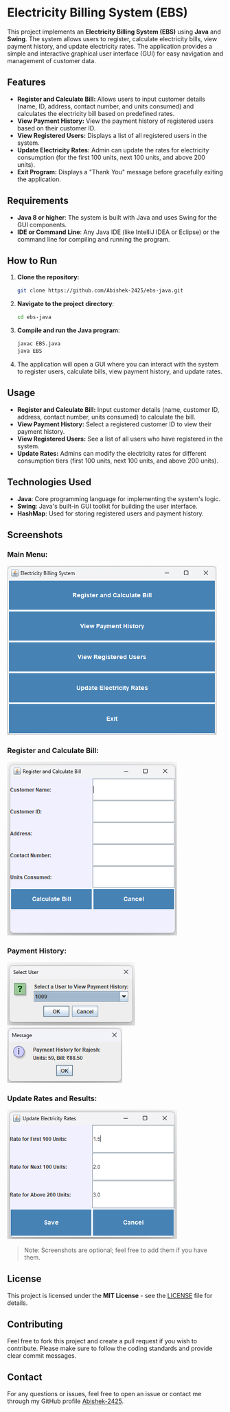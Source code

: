 
# Electricity Billing System (EBS)

This project implements an **Electricity Billing System (EBS)** using **Java** and **Swing**. The system allows users to register, calculate electricity bills, view payment history, and update electricity rates. The application provides a simple and interactive graphical user interface (GUI) for easy navigation and management of customer data.

## Features

- **Register and Calculate Bill:** Allows users to input customer details (name, ID, address, contact number, and units consumed) and calculates the electricity bill based on predefined rates.
- **View Payment History:** View the payment history of registered users based on their customer ID.
- **View Registered Users:** Displays a list of all registered users in the system.
- **Update Electricity Rates:** Admin can update the rates for electricity consumption (for the first 100 units, next 100 units, and above 200 units).
- **Exit Program:** Displays a "Thank You" message before gracefully exiting the application.

## Requirements

- **Java 8 or higher**: The system is built with Java and uses Swing for the GUI components.
- **IDE or Command Line**: Any Java IDE (like IntelliJ IDEA or Eclipse) or the command line for compiling and running the program.

## How to Run

1. **Clone the repository:**
   ```bash
   git clone https://github.com/Abishek-2425/ebs-java.git
   ```

2. **Navigate to the project directory**:
   ```bash
   cd ebs-java
   ```

3. **Compile and run the Java program**:
   ```bash
   javac EBS.java
   java EBS
   ```

4. The application will open a GUI where you can interact with the system to register users, calculate bills, view payment history, and update rates.

## Usage

- **Register and Calculate Bill:** Input customer details (name, customer ID, address, contact number, units consumed) to calculate the bill.
- **View Payment History:** Select a registered customer ID to view their payment history.
- **View Registered Users:** See a list of all users who have registered in the system.
- **Update Rates:** Admins can modify the electricity rates for different consumption tiers (first 100 units, next 100 units, and above 200 units).

## Technologies Used

- **Java**: Core programming language for implementing the system's logic.
- **Swing**: Java's built-in GUI toolkit for building the user interface.
- **HashMap**: Used for storing registered users and payment history.

## Screenshots

### Main Menu:
![Main Menu Screenshot](imgs/0.png)

### Register and Calculate Bill:
![Register and Calculate Screenshot](imgs/1.png)

### Payment History:
![Payment History Screenshot](imgs/4.png)
![Payment History Result Screenshot](imgs/5.png)

### Update Rates and Results:
![Update Rates Screenshot](imgs/2.png)

> Note: Screenshots are optional; feel free to add them if you have them.

## License

This project is licensed under the **MIT License** - see the [LICENSE](LICENSE) file for details.

## Contributing

Feel free to fork this project and create a pull request if you wish to contribute. Please make sure to follow the coding standards and provide clear commit messages.

## Contact

For any questions or issues, feel free to open an issue or contact me through my GitHub profile [Abishek-2425](https://github.com/Abishek-2425).
